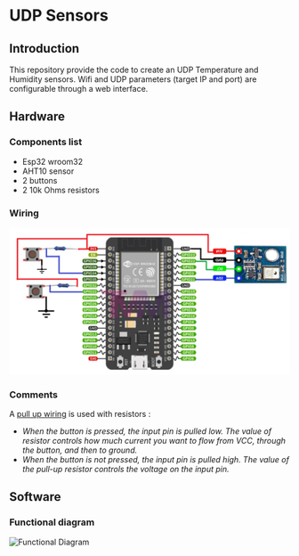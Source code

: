 # UDP Sensors

## Introduction
This repository provide the code to create an UDP Temperature and Humidity sensors.
Wifi and UDP parameters (target IP and port) are configurable through a web interface.

## Hardware

### Components list
- Esp32 wroom32
- AHT10 sensor
- 2 buttons
- 2 10k Ohms resistors

### Wiring 
![Wiring](/docs/Wiring.png)

### Comments
A [pull up wiring](https://learn.sparkfun.com/tutorials/pull-up-resistors/all) is used with resistors :

- _When the button is pressed, the input pin is pulled low. The value of resistor controls how much current you want to flow from VCC, through the button, and then to ground._
- _When the button is not pressed, the input pin is pulled high. The value of the pull-up resistor controls the voltage on the input pin._ 

## Software

### Functional diagram
![Functional Diagram](/docs/FunctionalDiagram.png)


